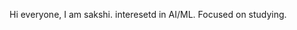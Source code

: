 Hi everyone,
I am sakshi. interesetd in AI/ML. Focused on studying.

<!---
Sakshikumari5/Sakshikumari5 is a ✨ special ✨ repository because its `README.md` (this file) appears on your GitHub profile.
You can click the Preview link to take a look at your changes.
--->
